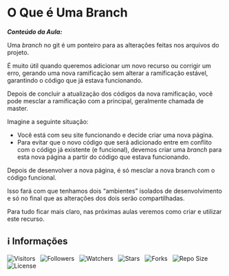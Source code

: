 <!-- Título -->
# O Que é Uma Branch

***Conteúdo da Aula:***

Uma *branch* no git é um ponteiro para as alterações feitas nos arquivos do projeto.

É muito útil quando queremos adicionar um novo recurso ou corrigir um erro, gerando uma nova ramificação sem alterar a ramificação estável, garantindo o código que já estava funcionando.

Depois de concluir a atualização dos códigos da nova ramificação, você pode mesclar a ramificação com a principal, geralmente chamada de master.

Imagine a seguinte situação:

* Você está com seu site funcionando e decide criar uma nova página.
* Para evitar que o novo código que será adicionado entre em conflito com o código já existente (e funcional), devemos criar uma *branch* para esta nova página a partir do código que estava funcionando.

Depois de desenvolver a nova página, é só mesclar a nova branch com o código funcional.

Isso fará com que tenhamos dois “ambientes” isolados de desenvolvimento e só no final que as alterações dos dois serão compartilhadas.

Para tudo ficar mais claro, nas próximas aulas veremos como criar e utilizar este recurso.

<!-- Informações -->
## &#8505; Informações

![Visitors](https://api.visitorbadge.io/api/visitors?path=Devsgeeknerd%2Fcla-o-que-uma-bra-bra-git-fun-bas&label=Visitantes&labelColor=%23700070&labelStyle=none&countColor=%23000fff&style=plastic&color=%23ffffff "Total de Visitantes")
&nbsp;
![Followers](https://img.shields.io/github/followers/Devsgeeknerd?style=p&label=Seguidores&labelColor=800080&color=000fff "Total de Seguidores")
&nbsp;
![Watchers](https://img.shields.io/github/watchers/Devsgeeknerd/cla-o-que-uma-bra-bra-git-fun-bas?style=p&label=Observadores&labelColor=800080&color=000fff "Total de Observadores")
&nbsp;
![Stars](https://img.shields.io/github/stars/Devsgeeknerd/cla-o-que-uma-bra-bra-git-fun-bas?style=p&label=Estrelas&labelColor=800080&color=000fff "Total de Estrelas")
&nbsp;
![Forks](https://img.shields.io/github/forks/Devsgeeknerd/cla-o-que-uma-bra-bra-git-fun-bas?style=p&label=Bifurcações&labelColor=800080&color=000fff "Total de Bifurcações")
&nbsp;
![Repo Size](https://img.shields.io/github/repo-size/Devsgeeknerd/cla-o-que-uma-bra-bra-git-fun-bas?style=p&label=Tamanho&labelColor=800080&color=000fff "Tamanho do Repositório")
&nbsp;
![License](https://img.shields.io/github/license/Devsgeeknerd/cla-o-que-uma-bra-bra-git-fun-bas?style=p&label=Licença&labelColor=800080&color=000fff "Licença do Repositório")
